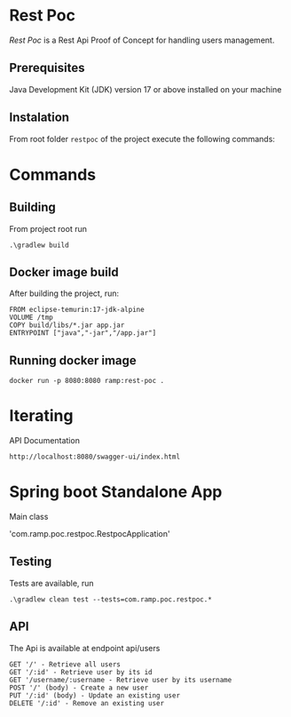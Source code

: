 # Rest Poc

*Rest Poc* is a Rest Api Proof of Concept for handling users management.

## Prerequisites
Java Development Kit (JDK) version 17 or above installed on your machine

## Instalation

From root folder ``restpoc`` of the project execute the following commands:

# Commands

## Building

From project root run

```
.\gradlew build
```

## Docker image build

After building the project, run:

```
FROM eclipse-temurin:17-jdk-alpine
VOLUME /tmp
COPY build/libs/*.jar app.jar
ENTRYPOINT ["java","-jar","/app.jar"]
```

## Running docker image

```
docker run -p 8080:8080 ramp:rest-poc .
```

# Iterating

API Documentation

`http://localhost:8080/swagger-ui/index.html`


# Spring boot Standalone App

Main class

'com.ramp.poc.restpoc.RestpocApplication'

## Testing

Tests are available, run

```
.\gradlew clean test --tests=com.ramp.poc.restpoc.* 
```

## API

The Api is available at endpoint api/users

```
GET '/' - Retrieve all users
GET '/:id' - Retrieve user by its id
GET '/username/:username - Retrieve user by its username
POST '/' (body) - Create a new user 
PUT '/:id' (body) - Update an existing user
DELETE '/:id' - Remove an existing user
```